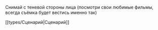 Снимай с теневой стороны лица (посмотри свои любимые фильмы, всегда съёмка будет вестись именно так)

[[types/Сценарий|Сценарий]]